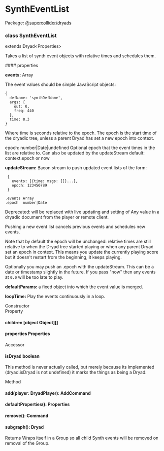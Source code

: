# SynthEventList
Package: <a href="#/packages/dryads/api">@supercollider/dryads</a>

<div class="entity-box"><div class="Class"><h3 class="class-header" id="SynthEventList"><span class="token keyword">class</span> <span class="class">SynthEventList</span></h3><span class="token keyword">extends</span> <span class="type reference">Dryad&lt;<span class="type reference">Properties</span>&gt;</span><p class="short-text">Takes a list of synth event objects with relative times and schedules them.</p><p class="">#### properties

__events:__ Array

The event values should be simple JavaScript objects:

    {
      defName: 'synthDefName',
      args: {
        out: 0,
        freq: 440
      },
      time: 0.3
    }

 Where time is seconds relative to the epoch. The epoch is the start time of
 the dryadic tree, unless a parent Dryad has set a new epoch into context.

   epoch: number|Date|undefined
     Optional epoch that the event times in the list are relative to.
     Can also be updated by the updateStream
     default: context.epoch or now

__updateStream:__ Bacon stream to push updated event lists of the form:

     {
       events: [{time: msgs: []}...],
       epoch: 123456789
     }

    .events Array
    .epoch  number|Date

Deprecated: will be replaced with live updating and setting of
Any value in a dryadic document from the player or remote client.

Pushing a new event list cancels previous events and schedules new events.

Note that by default the epoch will be unchanged: relative times
are still relative to when the Dryad tree started playing or when any parent
Dryad set an epoch in context. This means you update the currently playing score
but it doesn't restart from the beginning, it keeps playing.

Optionally you may push an .epoch with the updateStream. This can be a date or timestamp
slightly in the future. If you pass "now" then any events at `0.0` will be too late to play.

__defaultParams:__ a fixed object into which the event value is merged.

__loopTime:__ Play the events continuously in a loop.
</p><div class="section-heading">Constructor</div><div class="class-member"></div><div class="section-heading">Property</div><div class="class-member"><h4 id="children"><span class="token property">children</span> <span class="type ">[object Object]</span>[]</h4></div><div class="class-member"><h4 id="properties"><span class="token property">properties</span> <span class="type reference">Properties</span></h4></div><div class="section-heading">Accessor</div><div class="class-member"><h4 id="isDryad"><span class="token property">isDryad</span> <span class="type token entity">boolean</span></h4><p class="short-text">This method is never actually called, but merely because its implemented
(dryad.isDryad is not undefined) it marks the things as being a Dryad.</p></div><div class="section-heading">Method</div><div class="class-member"></div><div class="class-member"></div><div class="class-member"><h4 id="add"><span class="token function">add</span>(<span class="nowrap">player: <span class="type reference">DryadPlayer</span></span>): <span class="type reference">AddCommand</span></h4></div><div class="class-member"></div><div class="class-member"></div><div class="class-member"><h4 id="defaultProperties"><span class="token function">defaultProperties</span>(): <span class="type reference">Properties</span></h4></div><div class="class-member"></div><div class="class-member"></div><div class="class-member"><h4 id="remove"><span class="token function">remove</span>(): <span class="type reference">Command</span></h4></div><div class="class-member"></div><div class="class-member"><h4 id="subgraph"><span class="token function">subgraph</span>(): <span class="type reference">Dryad</span></h4><div class="">Returns Wraps itself in a Group so all child Synth events will be removed on removal of the Group.</div></div><div class="class-member"></div><div class="class-member"></div></div></div>
